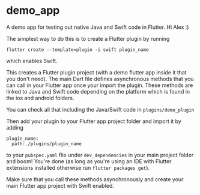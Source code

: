 # demo_app

A demo app for testing out native Java and Swift code in Flutter. Hi Alex :)

The simplest way to do this is to create a Flutter plugin by running 

`flutter create --template=plugin -i swift plugin_name`

which enables Swift.

This creates a Flutter plugin project (with a demo flutter app inside it that you don't need). The main Dart file defines asynchronous methods that you can call in your Flutter app once your import the plugin. These methods are linked to Java and Swift code depending on the platform which is found in the ios and android folders.

You can check all that including the Java/Swift code in `plugins/demo_plugin`

Then add your plugin to your Flutter app project folder and import it by adding
```
plugin_name:
  path:./plugins/plugin_name
 ```
  
 to your `pubspec.yaml` file under `dev_dependencies` in your main project folder and boom! You're done (as long as you're using an IDE with Flutter extensions installed otherwise run `flutter packages get`).
 
 Make sure that you call these methods asynchronously and create your main Flutter app project with Swift enabled.
